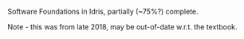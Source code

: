 Software Foundations in Idris, partially (~75%?) complete.

Note - this was from late 2018, may be out-of-date w.r.t. the textbook.
